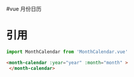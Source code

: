#vue 月份日历
# 引用

```js
import MonthCalendar from 'MonthCalendar.vue'
```

```html
<month-calendar :year="year" :month="month" >
 </month-calendar>
```

